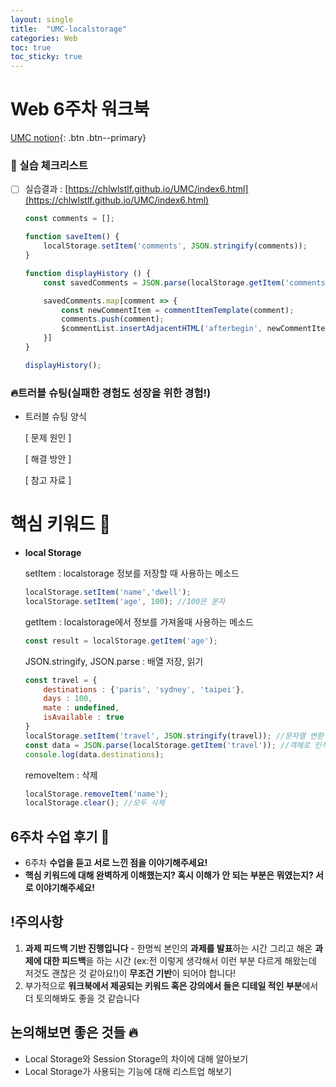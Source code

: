 ```yaml
---
layout: single
title:  "UMC-localstorage"
categories: Web
toc: true
toc_sticky: true
---
```


# Web 6주차 워크북

[UMC notion](https://lowly-mochi-a51.notion.site/UMC-in-89620cd2e81e4f458be25e418d9bdec9){: .btn .btn--primary}

### 📝 실습 체크리스트

- [ ]  실습결과 : [https://chlwlstlf.github.io/UMC/index6.html](https://chlwlstlf.github.io/UMC/index6.html)
    
    ```jsx
    const comments = [];
    
    function saveItem() {
        localStorage.setItem('comments', JSON.stringify(comments));
    }
    
    function displayHistory () {
        const savedComments = JSON.parse(localStorage.getItem('comments'));
    
        savedComments.map[comment => {
            const newCommentItem = commentItemTemplate(comment);
            comments.push(comment);
            $commentList.insertAdjacentHTML('afterbegin', newCommentItem);
        }]
    }
    
    displayHistory();
    ```
    

### 🔥트러블 슈팅(실패한 경험도 성장을 위한 경험!)

- 트러블 슈팅 양식
    
    [ 문제 원인 ]
    
    [ 해결 방안 ] 
    
    [ 참고 자료 ]
    

# 핵심 키워드 🎯

- **local Storage**
    
    setItem : localstorage 정보를 저장할 때 사용하는 메소드
    
    ```jsx
    localStorage.setItem('name','dwell');
    localStorage.setItem('age', 100); //100은 문자
    ```
    
    getItem : localstorage에서 정보를 가져올때 사용하는 메소드
    
    ```jsx
    const result = localStorage.getItem('age');
    ```
    
    JSON.stringify, JSON.parse : 배열 저장, 읽기
    
    ```jsx
    const travel = {
    	destinations : {'paris', 'sydney', 'taipei'}, 
    	days : 100, 
    	mate : undefined,
    	isAvailable : true
    }
    localStorage.setItem('travel', JSON.stringify(travel)); //문자열 변환
    const data = JSON.parse(localStorage.getItem('travel')); //객체로 인식
    console.log(data.destinations);
    ```
    
    removeItem : 삭제
    
    ```jsx
    localStorage.removeItem('name');
    localStorage.clear(); //모두 삭제
    ```

## 6주차 수업 후기 📢

- 6주차 **수업을 듣고 서로 느낀 점을 이야기해주세요!**
- **핵심 키워드에 대해 완벽하게 이해했는지? 혹시 이해가 안 되는 부분은 뭐였는지?
서로 이야기해주세요!**

## !주의사항

1. **과제 피드백 기반 진행입니다** - 한명씩 본인의 **과제를 발표**하는 시간 그리고 해온 **과제에 대한 피드백**을 하는 시간 (ex:전 이렇게 생각해서 이런 부분 다르게 해왔는데 저것도 괜찮은 것 같아요!)이 **무조건 기반**이 되어야 합니다!
2. 부가적으로 **워크북에서 제공되는 키워드 혹은 강의에서 들은 디테일 적인 부분**에서 더 토의해봐도 좋을 것 같습니다

## 논의해보면 좋은 것들 🔥

- Local Storage와 Session Storage의 차이에 대해 알아보기
- Local Storage가 사용되는 기능에 대해 리스트업 해보기